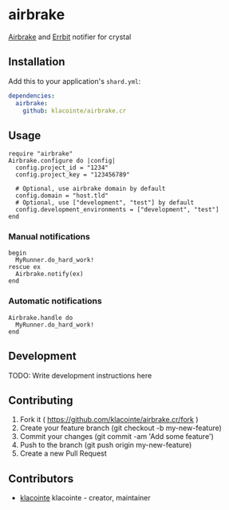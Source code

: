 # airbrake

[Airbrake](https://airbrake.io/) and
[Errbit](https://github.com/errbit/errbit) notifier for crystal

## Installation

Add this to your application's `shard.yml`:

```yaml
dependencies:
  airbrake:
    github: klacointe/airbrake.cr
```

## Usage

```crystal
require "airbrake"
Airbrake.configure do |config|
  config.project_id = "1234"
  config.project_key = "123456789"

  # Optional, use airbrake domain by default
  config.domain = "host.tld"
  # Optional, use ["development", "test"] by default
  config.development_environments = ["development", "test"]
end
```

### Manual notifications

```crystal
begin
  MyRunner.do_hard_work!
rescue ex
  Airbrake.notify(ex)
end
```

### Automatic notifications

```crystal
Airbrake.handle do
  MyRunner.do_hard_work!
end
```


## Development

TODO: Write development instructions here

## Contributing

1. Fork it ( https://github.com/klacointe/airbrake.cr/fork )
2. Create your feature branch (git checkout -b my-new-feature)
3. Commit your changes (git commit -am 'Add some feature')
4. Push to the branch (git push origin my-new-feature)
5. Create a new Pull Request

## Contributors

- [klacointe](https://github.com/klacointe) klacointe - creator, maintainer
